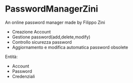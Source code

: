 # PasswordManagerZini
An online password manager made by Filippo Zini

- Creazione Account
- Gestione password(add,delete,modify)
- Controllo sicurezza password
- Aggiornamento e modifica automatica password obsolete

Entità:
- Account
- Password
- Credenziali
